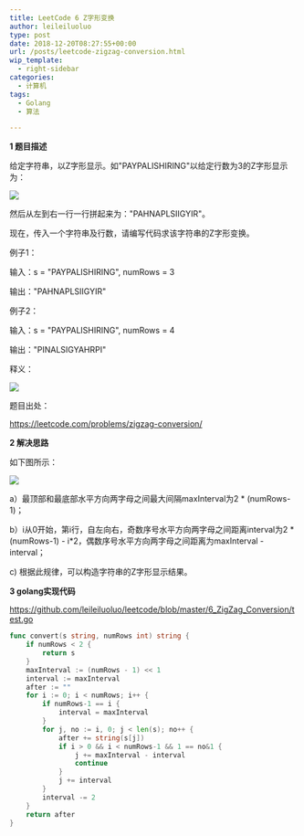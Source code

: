 ```yaml
---
title: LeetCode 6 Z字形变换
author: leileiluoluo
type: post
date: 2018-12-20T08:27:55+00:00
url: /posts/leetcode-zigzag-conversion.html
wip_template:
  - right-sidebar
categories:
  - 计算机
tags:
  - Golang
  - 算法

---
```

**1 题目描述**
  
给定字符串，以Z字形显示。如"PAYPALISHIRING"以给定行数为3的Z字形显示为：
  
![](https://leileiluoluo.github.io/static/images/uploads/2018/12/zigzag-conversion-eg1.png)
  
然后从左到右一行一行拼起来为："PAHNAPLSIIGYIR"。

现在，传入一个字符串及行数，请编写代码求该字符串的Z字形变换。

例子1：

输入：s = "PAYPALISHIRING", numRows = 3

输出："PAHNAPLSIIGYIR"

例子2：

输入：s = "PAYPALISHIRING", numRows = 4

输出："PINALSIGYAHRPI"

释义：
  
![](https://leileiluoluo.github.io/static/images/uploads/2018/12/zigzag-conversion-eg2.png)

题目出处：
  
<a href="https://leetcode.com/problems/zigzag-conversion/" target="_blank" rel="noopener">https://leetcode.com/problems/zigzag-conversion/</a>

**2 解决思路**
  
如下图所示：

![](https://leileiluoluo.github.io/static/images/uploads/2018/12/zigzag-conversion.png)
  
a）最顶部和最底部水平方向两字母之间最大间隔maxInterval为2 * (numRows-1)；

b）i从0开始，第i行，自左向右，奇数序号水平方向两字母之间距离interval为2 * (numRows-1) - i*2，偶数序号水平方向两字母之间距离为maxInterval - interval；

c) 根据此规律，可以构造字符串的Z字形显示结果。

**3 golang实现代码**
  
<a href="https://github.com/leileiluoluo/leetcode/blob/master/6_ZigZag_Conversion/test.go" target="_blank" rel="noopener">https://github.com/leileiluoluo/leetcode/blob/master/6_ZigZag_Conversion/test.go</a>

```go
func convert(s string, numRows int) string {
    if numRows < 2 {
        return s
    }
    maxInterval := (numRows - 1) << 1
    interval := maxInterval
    after := ""
    for i := 0; i < numRows; i++ {
        if numRows-1 == i {
            interval = maxInterval
        }
        for j, no := i, 0; j < len(s); no++ {
            after += string(s[j])
            if i > 0 && i < numRows-1 && 1 == no&1 {
                j += maxInterval - interval
                continue
            }
            j += interval
        }
        interval -= 2
    }
    return after
}
```